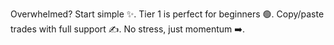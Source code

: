 Overwhelmed\? Start simple ✨\.
Tier 1 is perfect for beginners 🟢\. Copy/paste trades with full support ✍️\. No stress\, just momentum ➡️\.